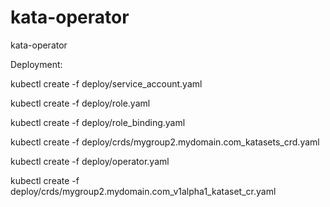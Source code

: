 # kata-operator
kata-operator

Deployment:

kubectl create -f deploy/service_account.yaml

kubectl create -f deploy/role.yaml

kubectl create -f deploy/role_binding.yaml

kubectl create -f deploy/crds/mygroup2.mydomain.com_katasets_crd.yaml

kubectl create -f deploy/operator.yaml

kubectl create -f deploy/crds/mygroup2.mydomain.com_v1alpha1_kataset_cr.yaml




